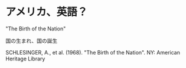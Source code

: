 # アメリカ、英語？

"The Birth of the Nation"

国の生まれ、国の誕生

SCHLESINGER, A., et al. (1968). "The Birth of the Nation". NY: American Heritage Library
